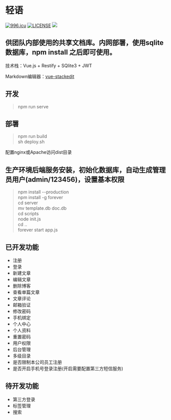 # 轻语

[![996.icu](https://img.shields.io/badge/link-996.icu-red.svg)](https://996.icu)
[![LICENSE](https://img.shields.io/badge/license-Anti%20996-blue.svg)](https://github.com/996icu/996.ICU/blob/master/LICENSE)
![](https://img.shields.io/github/stars/loliconer/qing-yu.svg)

供团队内部使用的共享文档库。内网部署，使用sqlite数据库，npm install 之后即可使用。
---

技术栈：Vue.js + Restify + SQlite3 + JWT

Markdown编辑器：[vue-stackedit](https://github.com/loliconer/vue-stackedit)

## 开发
> npm run serve

## 部署
> npm run build  
> sh deploy.sh

配置nginx或Apache访问dist目录

## 生产环境后端服务安装，初始化数据库，自动生成管理员用户(admin/123456)，设置基本权限
> npm install --production  
> npm install -g forever  
> cd server  
> mv template.db doc.db  
> cd scripts  
> node init.js  
> cd ..  
> forever start app.js

## 已开发功能
- 注册
- 登录
- 新建文章
- 编辑文章
- 删除博客
- 查看单篇文章
- 文章评论
- 邮箱验证
- 修改密码
- 手机绑定
- 个人中心
- 个人资料
- 重置密码
- 用户权限
- 后台管理
- 多级目录
- 是否限制本公司员工注册
- 是否开启手机号登录注册(开启需要配置第三方短信服务)

## 待开发功能
- 第三方登录
- 标签管理
- 搜索
